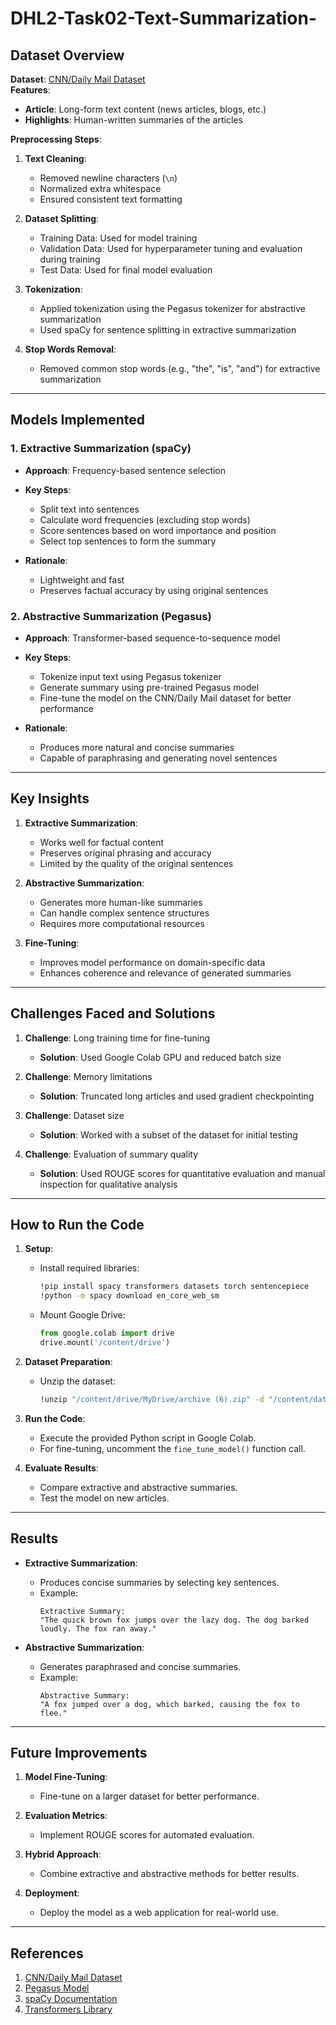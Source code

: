 # DHL2-Task02-Text-Summarization-

## Dataset Overview
**Dataset**: [CNN/Daily Mail Dataset](https://huggingface.co/datasets/cnn_dailymail)  
**Features**:  
- **Article**: Long-form text content (news articles, blogs, etc.)  
- **Highlights**: Human-written summaries of the articles  

**Preprocessing Steps**:
1. **Text Cleaning**:  
   - Removed newline characters (`\n`)  
   - Normalized extra whitespace  
   - Ensured consistent text formatting  

2. **Dataset Splitting**:  
   - Training Data: Used for model training  
   - Validation Data: Used for hyperparameter tuning and evaluation during training  
   - Test Data: Used for final model evaluation  

3. **Tokenization**:  
   - Applied tokenization using the Pegasus tokenizer for abstractive summarization  
   - Used spaCy for sentence splitting in extractive summarization  

4. **Stop Words Removal**:  
   - Removed common stop words (e.g., "the", "is", "and") for extractive summarization  

---

## Models Implemented

### 1. Extractive Summarization (spaCy)
- **Approach**: Frequency-based sentence selection  
- **Key Steps**:  
  - Split text into sentences  
  - Calculate word frequencies (excluding stop words)  
  - Score sentences based on word importance and position  
  - Select top sentences to form the summary  

- **Rationale**:  
  - Lightweight and fast  
  - Preserves factual accuracy by using original sentences  

### 2. Abstractive Summarization (Pegasus)
- **Approach**: Transformer-based sequence-to-sequence model  
- **Key Steps**:  
  - Tokenize input text using Pegasus tokenizer  
  - Generate summary using pre-trained Pegasus model  
  - Fine-tune the model on the CNN/Daily Mail dataset for better performance  

- **Rationale**:  
  - Produces more natural and concise summaries  
  - Capable of paraphrasing and generating novel sentences  

---

## Key Insights

1. **Extractive Summarization**:  
   - Works well for factual content  
   - Preserves original phrasing and accuracy  
   - Limited by the quality of the original sentences  

2. **Abstractive Summarization**:  
   - Generates more human-like summaries  
   - Can handle complex sentence structures  
   - Requires more computational resources  

3. **Fine-Tuning**:  
   - Improves model performance on domain-specific data  
   - Enhances coherence and relevance of generated summaries  

---

## Challenges Faced and Solutions

1. **Challenge**: Long training time for fine-tuning  
   - **Solution**: Used Google Colab GPU and reduced batch size  

2. **Challenge**: Memory limitations  
   - **Solution**: Truncated long articles and used gradient checkpointing  

3. **Challenge**: Dataset size  
   - **Solution**: Worked with a subset of the dataset for initial testing  

4. **Challenge**: Evaluation of summary quality  
   - **Solution**: Used ROUGE scores for quantitative evaluation and manual inspection for qualitative analysis  

---

## How to Run the Code

1. **Setup**:  
   - Install required libraries:  
     ```bash
     !pip install spacy transformers datasets torch sentencepiece
     !python -m spacy download en_core_web_sm
     ```
   - Mount Google Drive:  
     ```python
     from google.colab import drive
     drive.mount('/content/drive')
     ```

2. **Dataset Preparation**:  
   - Unzip the dataset:  
     ```bash
     !unzip "/content/drive/MyDrive/archive (6).zip" -d "/content/data"
     ```

3. **Run the Code**:  
   - Execute the provided Python script in Google Colab.  
   - For fine-tuning, uncomment the `fine_tune_model()` function call.  

4. **Evaluate Results**:  
   - Compare extractive and abstractive summaries.  
   - Test the model on new articles.  

---

## Results

- **Extractive Summarization**:  
  - Produces concise summaries by selecting key sentences.  
  - Example:  
    ```text
    Extractive Summary:
    "The quick brown fox jumps over the lazy dog. The dog barked loudly. The fox ran away."
    ```

- **Abstractive Summarization**:  
  - Generates paraphrased and concise summaries.  
  - Example:  
    ```text
    Abstractive Summary:
    "A fox jumped over a dog, which barked, causing the fox to flee."
    ```

---

## Future Improvements

1. **Model Fine-Tuning**:  
   - Fine-tune on a larger dataset for better performance.  

2. **Evaluation Metrics**:  
   - Implement ROUGE scores for automated evaluation.  

3. **Hybrid Approach**:  
   - Combine extractive and abstractive methods for better results.  

4. **Deployment**:  
   - Deploy the model as a web application for real-world use.  

---

## References

1. [CNN/Daily Mail Dataset](https://huggingface.co/datasets/cnn_dailymail)  
2. [Pegasus Model](https://huggingface.co/google/pegasus-xsum)  
3. [spaCy Documentation](https://spacy.io/)  
4. [Transformers Library](https://huggingface.co/docs/transformers/index)  
